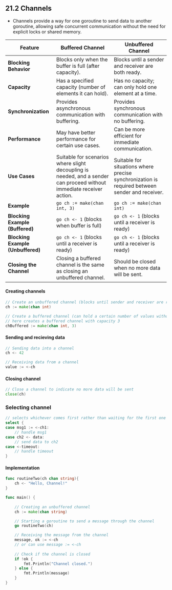## 21.2 Channels

- Channels provide a way for one goroutine to send data to another goroutine, allowing safe concurrent communication without the need for explicit locks or shared memory.

|Feature|Buffered Channel|Unbuffered Channel|
|---|---|---|
|**Blocking Behavior**|Blocks only when the buffer is full (after capacity).|Blocks until a sender and receiver are both ready.|
|**Capacity**|Has a specified capacity (number of elements it can hold).|Has no capacity; can only hold one element at a time.|
|**Synchronization**|Provides asynchronous communication with buffering.|Provides synchronous communication with no buffering.|
|**Performance**|May have better performance for certain use cases.|Can be more efficient for immediate communication.|
|**Use Cases**|Suitable for scenarios where slight decoupling is needed, and a sender can proceed without immediate receiver action.|Suitable for situations where precise synchronization is required between sender and receiver.|
|**Example**|`go ch := make(chan int, 3)`|`go ch := make(chan int)`|
|**Blocking Example (Buffered)**|`go ch <- 1` (blocks when buffer is full)|`go ch <- 1` (blocks until a receiver is ready)|
|**Blocking Example (Unbuffered)**|`go ch <- 1` (blocks until a receiver is ready)|`go ch <- 1` (blocks until a receiver is ready)|
|**Closing the Channel**|Closing a buffered channel is the same as closing an unbuffered channel.|Should be closed when no more data will be sent.|


 #### Creating channels
```go
// Create an unbuffered channel (blocks until sender and receiver are ready)
ch := make(chan int)

// Create a buffered channel (can hold a certain number of values without blocking)
// here creates a buffered channel with capacity 3
chBuffered := make(chan int, 3)
```

#### Sending and recieving data
```go
// Sending data into a channel
ch <- 42

// Receiving data from a channel
value := <-ch
```

#### Closing channel
```go
// Close a channel to indicate no more data will be sent
close(ch)
```

### Selecting channel
```go
// selects whichever comes first rather than waiting for the first one FCFS
select {
case msg1 := <-ch1:
    // handle msg1
case ch2 <- data:
    // send data to ch2
case <-timeout:
    // handle timeout
}
```


#### Implementation
```go
func routineTwo(ch chan string){
	ch <- "Hello, Channel!"
}

func main() {
	
	// Creating an unbuffered channel
	ch := make(chan string)

	// Starting a goroutine to send a message through the channel
	go routineTwo(ch)

	// Receiving the message from the channel
	message, ok := <-ch 
	// or can use message := <-ch
	
	// Check if the channel is closed
	if !ok {
		fmt.Println("Channel closed.")
	} else {
		fmt.Println(message)
	}
}
```

